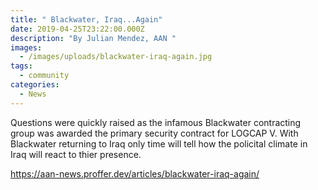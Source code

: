```yaml
---
title: " Blackwater, Iraq...Again"
date: 2019-04-25T23:22:00.000Z
description: "By Julian Mendez, AAN "
images:
  - /images/uploads/blackwater-iraq-again.jpg
tags:
  - community
categories:
  - News
---
```

<!--StartFragment-->

Questions were quickly raised as the infamous Blackwater contracting group was awarded the primary security contract for LOGCAP V. With Blackwater returning to Iraq only time will tell how the policital climate in Iraq will react to thier presence.

https://aan-news.proffer.dev/articles/blackwater-iraq-again/

<!--EndFragment-->